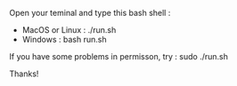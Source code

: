 Open your teminal and type this bash shell :

- MacOS or Linux : ./run.sh
- Windows : bash run.sh

If you have some problems in permisson, try :
sudo ./run.sh

Thanks!